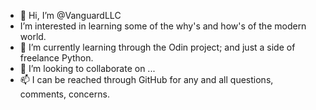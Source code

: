 - 👋 Hi, I’m @VanguardLLC
- I’m interested in learning some of the why's and how's of the modern world.
- 🌱 I’m currently learning through the Odin project; and just a side of freelance Python.
- 💞️ I’m looking to collaborate on ...
- 📫 I can be reached through GitHub for any and all questions, comments, concerns.

<!---
VanguardLLC/VanguardLLC is a ✨ special ✨ repository because its `README.md` (this file) appears on your GitHub profile.
You can click the Preview link to take a look at your changes.
--->
